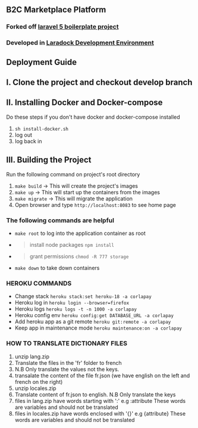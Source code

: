 ## B2C Marketplace Platform

### Forked off [laravel 5 boilerplate project](https://github.com/rappasoft/laravel-5-boilerplate)
### Developed in [Laradock Development Environment](https://github.com/laradock/laradock)

## Deployment Guide

## I. Clone the project and checkout develop branch

## II. Installing Docker and Docker-compose

Do these steps if you don't have docker and docker-compose installed
1. `sh install-docker.sh`
2. log out
3. log back in

## III. Building the Project

Run the following command on project's root directory
1. `make build` -> This will create the project's images
2. `make up` -> This will start up the containers from the images
3. `make migrate` -> This will migrate the application
4. Open browser and type `http://localhost:8083` to see home page

### The following commands are helpful
* `make root` to log into the application container as root
* > install node packages `npm install`
* > grant permissions `chmod -R 777 storage`
* `make down` to take down containers

### HEROKU COMMANDS
* Change stack `heroku stack:set heroku-18 -a corlapay`
* Heroku log in `heroku login --browser=firefox`
* Heroku logs `heroku logs -t -n 1000 -a corlapay`
* Heroku config env `heroku config:get DATABASE_URL -a corlapay`
* Add heroku app as a git remote `heroku git:remote -a corlapay`
* Keep app in maintenance mode `heroku maintenance:on -a corlapay`

### HOW TO TRANSLATE DICTIONARY FILES

1. unzip lang.zip
2. Translate the files in the 'fr' folder to french
3. N.B Only translate the values not the keys.
4. transalate the content of the file fr.json (we have english on the left and french on the right)
5. unzip locales.zip
6. Translate content of fr.json to english. N.B Only translate the keys
7. files in lang.zip have words starting with ':' e.g :attribute These words are variables and should not be translated
8. files in locales.zip have words enclosed with '{}' e.g {attribute} These words are variables and should not be translated

